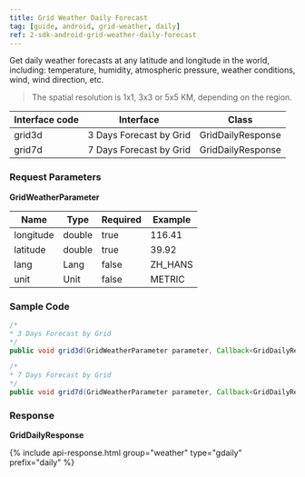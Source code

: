```yaml
---
title: Grid Weather Daily Forecast
tag: [guide, android, grid-weather, daily]
ref: 2-sdk-android-grid-weather-daily-forecast
---
```


Get daily weather forecasts at any latitude and longitude in the world, including: temperature, humidity, atmospheric pressure, weather conditions, wind, wind direction, etc.

> The spatial resolution is 1x1, 3x3 or 5x5 KM, depending on the region.

| Interface code          | Interface     | Class         |
| --------------------------- | ---- | ------------------ |
| grid3d | 3 Days Forecast by Grid| GridDailyResponse |
| grid7d | 7 Days Forecast by Grid| GridDailyResponse |


### Request Parameters

**GridWeatherParameter**

| Name   | Type | Required | Example |
| -------- | -------- | ---- | ------ |
| longitude | double | true | 116.41 |
| latitude | double | true | 39.92 |
| lang | Lang | false | ZH_HANS |
| unit | Unit | false | METRIC |

### Sample Code

```java
/*
* 3 Days Forecast by Grid
*/
public void grid3d(GridWeatherParameter parameter, Callback<GridDailyResponse> callback);

/*
* 7 Days Forecast by Grid
*/
public void grid7d(GridWeatherParameter parameter, Callback<GridDailyResponse> callback);
```

### Response

**GridDailyResponse**

{% include api-response.html group="weather" type="gdaily" prefix="daily"  %}

